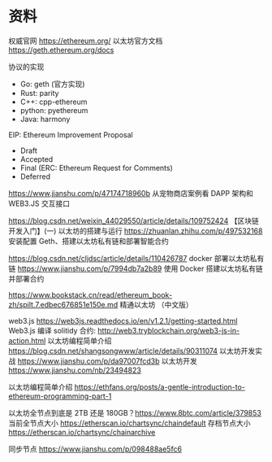 # 资料

权威官网 https://ethereum.org/
以太坊官方文档 https://geth.ethereum.org/docs

协议的实现

- Go: geth (官方实现)
- Rust: parity
- C++: cpp-ethereum
- python: pyethereum
- Java: harmony

EIP: Ethereum Improvement Proposal

- Draft
- Accepted
- Final (ERC: Ethereum Request for Comments)
- Deferred

https://www.jianshu.com/p/47174718960b 从宠物商店案例看 DAPP 架构和 WEB3.JS 交互接口

https://blog.csdn.net/weixin_44029550/article/details/109752424 【区块链开发入门】(一) 以太坊的搭建与运行
https://zhuanlan.zhihu.com/p/497532168 安装配置 Geth、搭建以太坊私有链和部署智能合约

https://blog.csdn.net/cljdsc/article/details/110426787 docker 部署以太坊私有链
https://www.jianshu.com/p/7994db7a2b89 使用 Docker 搭建以太坊私有链并部署合约

https://www.bookstack.cn/read/ethereum_book-zh/spilt.7.edbec676851e150e.md 精通以太坊 （中文版）

web3.js https://web3js.readthedocs.io/en/v1.2.1/getting-started.html
Web3.js 编译 solitidy 合约: http://web3.tryblockchain.org/web3-js-in-action.html
以太坊编程简单介绍 https://blog.csdn.net/shangsongwww/article/details/90311074
以太坊开发实战 https://www.jianshu.com/p/da97007fcd3b
以太坊开发 https://www.jianshu.com/nb/23494823

以太坊编程简单介绍 https://ethfans.org/posts/a-gentle-introduction-to-ethereum-programming-part-1

以太坊全节点到底是 2TB 还是 180GB？https://www.8btc.com/article/379853
当前全节点大小 https://etherscan.io/chartsync/chaindefault
存档节点大小 https://etherscan.io/chartsync/chainarchive

同步节点 https://www.jianshu.com/p/098488ae5fc6
